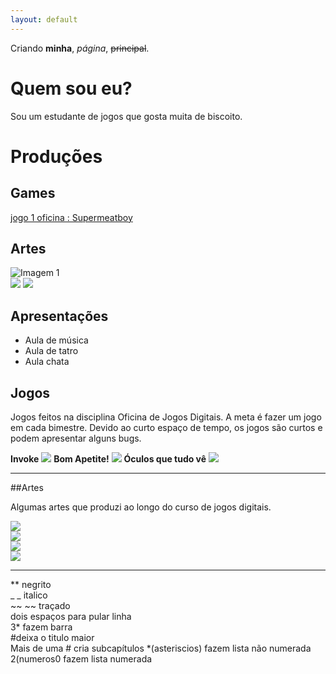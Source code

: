 ```yaml
---
layout: default
---
```


Criando **minha**, _página_, ~~principal~~.

# Quem sou eu?  
Sou um estudante de jogos que gosta muita de biscoito.

# Produções

## Games

[jogo 1 oficina : Supermeatboy](https://lucas-manolo.github.io/Invoke/)

## Artes  
![Imagem 1](http://br.kogstatic.com/gen_images/85/88/8588bffa3d074e19b7267c52994c9612.png)  
![](blut.jpg)
![](blut.jpg)

## Apresentações
* Aula de música  
* Aula de tatro  
* Aula chata  

## Jogos  

Jogos feitos na disciplina Oficina de Jogos Digitais. A meta é fazer um jogo em cada bimestre. Devido ao curto espaço de tempo, os jogos são curtos e podem apresentar alguns bugs.

**Invoke**
[![](jogo_invoke.png)](https://lucas-manolo.github.io/Invoke/) 
**Bom Apetite!**
[![](jogo_bomapetite.png)](https://lucas-manolo.github.io/Bom%20Apetite!/) 
**Óculos que tudo vê**
[![](jogo_oculos.png)](https://lucas-manolo.github.io/%C3%93culos%20que%20tudo%20v%C3%AA/)  

***

##Artes

Algumas artes que produzi ao longo do curso de jogos digitais. 

![](arte1.png)  
![](arte2.png)  
![](arte3.png)  
![](arte4.png)  
 





* * *

** negrito  
_ _ italico  
~~ ~~ traçado  
   dois espaços para pular linha  
3* fazem barra  
#deixa o titulo maior  
Mais de uma # cria subcapítulos
*(asteriscios) fazem lista não numerada  
2(numeros0 fazem lista numerada
